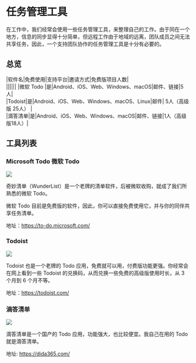

# 任务管理工具

在工作中，我们经常会使用一些任务管理工具，来整理自己的工作。由于同在一个地方，信息的同步显得十分简单，但远程工作由于地域的远离，团队成员之间无法共享任务，因此，一个支持团队协作的任务管理工具是十分有必要的。

## 总览

|软件名|免费使用|支持平台|邀请方式|免费版项目人数|  
||||||
|微软 Todo |是|Android、iOS、Web、Windows、macOS|邮件、链接|5人|   	
|Todoist|是|Android、iOS、Web、Windows、macOS、Linux|邮件| 5人（高级版 25人）  	|   	
|滴答清单|是|Android、iOS、Web、Windows、macOS|邮件、链接|1人（高级版18人）|   	

## 工具列表

### Microsoft Todo 微软 Todo

![](https://postimg.aliavv.com/mbp/zq71z.png)

奇妙清单（WunderList）是一个老牌的清单软件，后被微软收购，就成了我们所熟悉的微软 Todo。

微软 Todo 目前是免费版的软件，因此，你可以直接免费使用它，并与你的同伴共享任务清单。

地址：https://to-do.microsoft.com/

### Todoist

![](https://postimg.aliavv.com/mbp/zu2lk.jpg)


Todoist 也是一个老牌的 Todo 应用，免费就可以用，付费版功能更强。你经常会在网上看到一些 Todoist 的兑换码，从而兑换一些免费的高级版使用时长，从 3 个月到 6 个月不等。

地址：https://todoist.com/

### 滴答清单

![](https://postimg.aliavv.com/mbp/skseq.jpg)

滴答清单是一个国产的 Todo 应用，功能强大，也比较便宜。我自己在用的 Todo 就是滴答清单。


地址: https://dida365.com/